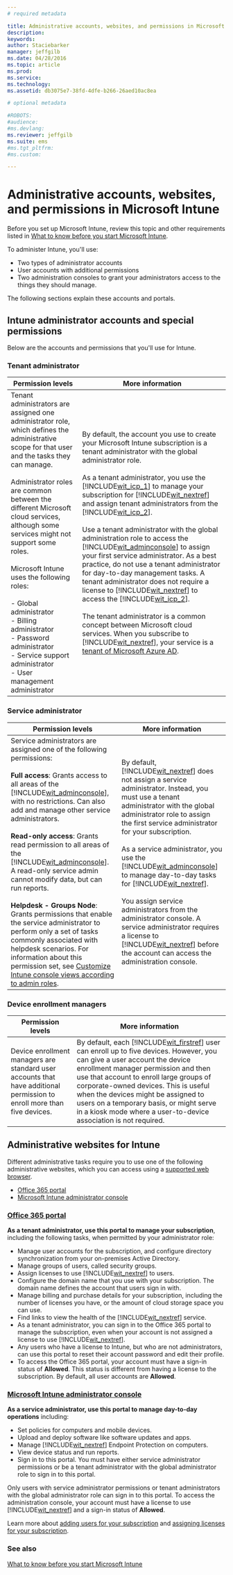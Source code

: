 ```yaml
---
# required metadata

title: Administrative accounts, websites, and permissions in Microsoft Intune | Microsoft Intune
description:
keywords:
author: Staciebarker
manager: jeffgilb
ms.date: 04/28/2016
ms.topic: article
ms.prod:
ms.service:
ms.technology:
ms.assetid: db3075e7-38fd-4dfe-b266-26aed10ac8ea

# optional metadata

#ROBOTS:
#audience:
#ms.devlang:
ms.reviewer: jeffgilb
ms.suite: ems
#ms.tgt_pltfrm:
#ms.custom:

---
```


# Administrative accounts, websites, and permissions in Microsoft Intune

Before you set up Microsoft Intune, review this topic and other requirements listed in [What to know before you start Microsoft Intune](what-to-know-before-you-start-microsoft-intune.md).

To administer Intune, you'll use:
- Two types of administrator accounts
- User accounts with additional permissions
- Two administration consoles to grant your administrators access to the things they should manage.

The following sections explain these accounts and portals.

## Intune administrator accounts and special permissions

Below are the accounts and permissions that you'll use for Intune.

### Tenant administrator
|Permission levels|More information|
|--------------------------|-------------------------|
|Tenant administrators are assigned one administrator role, which defines the administrative scope for that user and the tasks they can manage.<br /><br />Administrator roles are common between the different Microsoft cloud services, although some services might not support some roles.<br /><br /> Microsoft Intune uses the following roles:<br /><br />- Global administrator<br />- Billing administrator<br />- Password administrator<br />- Service support administrator<br />- User management administrator|By default, the account you use to create your Microsoft Intune subscription is a tenant administrator with the global administrator role.<br /></br>  As a tenant administrator, you use the [!INCLUDE[wit_icp_1](../includes/wit_icp_1_md.md)] to manage your subscription for [!INCLUDE[wit_nextref](../includes/wit_nextref_md.md)] and assign tenant administrators from  the [!INCLUDE[wit_icp_2](../includes/wit_icp_2_md.md)].<br /><br />Use a tenant administrator with the global administration role to access the [!INCLUDE[wit_adminconsole](../includes/wit_adminconsole_md.md)] to assign your first service administrator. As a best practice, do not use a tenant administrator for day-to-day management tasks. A tenant administrator does not require a license to [!INCLUDE[wit_nextref](../includes/wit_nextref_md.md)] to access the [!INCLUDE[wit_icp_2](../includes/wit_icp_2_md.md)].<br /><br />The tenant administrator is a common concept between Microsoft cloud services. When you subscribe to [!INCLUDE[wit_nextref](../includes/wit_nextref_md.md)], your service is a [tenant of Microsoft Azure AD](http://technet.microsoft.com/library/jj573650.aspx).|


### Service administrator
|Permission levels|More information|
|--------------------------|-------------------------|
|Service administrators are assigned one of the following permissions:<br /><br />**Full access**: Grants access to all areas of the [!INCLUDE[wit_adminconsole](../includes/wit_adminconsole_md.md)], with no restrictions. Can also add and manage other service administrators.<br /><br />**Read-only access**: Grants read permission to all areas of the [!INCLUDE[wit_adminconsole](../includes/wit_adminconsole_md.md)]. A read-only service admin cannot modify data, but can run reports.<br /><br />**Helpdesk - Groups Node**: Grants permissions that enable the service administrator to perform only a set of tasks commonly associated with helpdesk scenarios. For information about this permission set, see [Customize Intune console views according to admin roles](/intune/deploy-use/control-what-admins-can-see-in-the-microsoft-intune-admin-console).|By default, [!INCLUDE[wit_nextref](../includes/wit_nextref_md.md)] does not assign a service administrator. Instead, you must use a tenant administrator with the global administrator role to assign the first service administrator for your subscription. </br></br> As a service administrator, you use the [!INCLUDE[wit_adminconsole](../includes/wit_adminconsole_md.md)] to manage day-to-day tasks for [!INCLUDE[wit_nextref](../includes/wit_nextref_md.md)].<br /><br />You assign service administrators from the administrator console. A service administrator requires a license to [!INCLUDE[wit_nextref](../includes/wit_nextref_md.md)] before the account can access the administration console.|



### Device enrollment managers
|Permission levels|More information|
|--------------------------|-------------------------|
|Device enrollment managers are standard user accounts that have additional permission to enroll more than five devices.|By default, each [!INCLUDE[wit_firstref](../includes/wit_firstref_md.md)] user can enroll up to five devices. However, you can give a user account the device enrollment manager permission and then use that account to enroll large groups of corporate-owned devices. This is useful when the devices might be assigned to users on a temporary basis, or might serve in a kiosk mode where a user-to-device association is not required.|


## Administrative websites for Intune
 Different administrative tasks require you to use one of the following administrative websites, which you can access using a [supported web browser](supported-web-browsers.md).

- [Office 365 portal](http://go.microsoft.com/fwlink/p/?LinkId=698854)
- [Microsoft Intune administrator console](https://admin.manage.microsoft.com/)

### [Office 365 portal](http://go.microsoft.com/fwlink/p/?LinkId=698854)

**As a tenant administrator, use this portal to manage your subscription**, including the following tasks, when permitted by your administrator role:

- Manage user accounts for the subscription, and configure directory synchronization from your on-premises Active Directory.
- Manage groups of users, called security groups.
- Assign licenses to use [!INCLUDE[wit_nextref](../includes/wit_nextref_md.md)] to users.
- Configure the domain name that you use with your subscription. The domain name defines the account that users sign in with.
- Manage billing and purchase details for your subscription, including the number of licenses you have, or the amount of cloud storage space you can use.
- Find links to view the health of the [!INCLUDE[wit_nextref](../includes/wit_nextref_md.md)] service.
- As a tenant administrator, you can sign in to the Office 365 portal to manage the subscription, even when your account is not assigned a license to use [!INCLUDE[wit_nextref](../includes/wit_nextref_md.md)].
- Any users who have a license to Intune, but who are not administrators, can use this portal to reset their account password and edit their profile.
- To access the Office 365 portal, your account must have a sign-in status of **Allowed**. This status is different from having a license to the subscription. By default, all user accounts are **Allowed**.


### [Microsoft Intune administrator console](https://admin.manage.microsoft.com/)

**As a service administrator, use this portal to manage day-to-day operations** including:

- Set policies for computers and mobile devices.
- Upload and deploy software like software updates and apps.
- Manage [!INCLUDE[wit_nextref](../includes/wit_nextref_md.md)] Endpoint Protection on computers.
- View device status and run reports.
- Sign in to this portal. You must have either service administrator permissions or be a tenant administrator with the global administrator role to sign in to this portal.


Only users with service administrator permissions or tenant administrators with the global administrator role can sign in to this portal. To access the administration console, your account must have a license to use [!INCLUDE[wit_nextref](../includes/wit_nextref_md.md)] and a sign-in status of **Allowed**.

Learn more about [adding users for your subscription](start-with-a-paid-subscription-to-microsoft-intune-step-3.md) and [assigning licenses for your subscription](start-with-a-paid-subscription-to-microsoft-intune-step-4.md).

 ### See also
 [What to know before you start Microsoft Intune](what-to-know-before-you-start-microsoft-intune.md)
